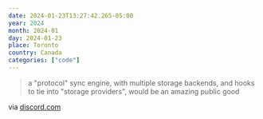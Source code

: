 ```yaml
---
date: 2024-01-23T13:27:42.265-05:00
year: 2024
month: 2024-01
day: 2024-01-23
place: Toronto
country: Canada
categories: ["code"]
---
```

> a "protocol" sync engine, with multiple storage backends, and hooks to tie into "storage providers", would be an amazing public good

via [discord.com](https://discord.com/channels/478735028319158273/1199039706789326848/1199419885026029661)
